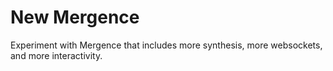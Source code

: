 # New Mergence

Experiment with Mergence that includes more synthesis, more websockets, and more interactivity.
